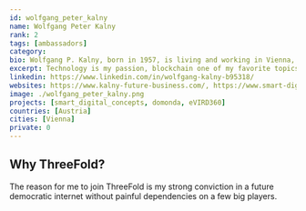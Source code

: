 ```yaml
---
id: wolfgang_peter_kalny
name: Wolfgang Peter Kalny
rank: 2
tags: [ambassadors]
category:
bio: Wolfgang P. Kalny, born in 1957, is living and working in Vienna, Austria. He has graduated from the Technical University in Vienna, Austria, in electronic engineering and cybernetics as well as from the University of Economic Science in Vienna, Austria, in microeconomics, computer science, and operations research. Since 1983, he was in charge of different management appointments in the Austrian IT- and telecommunication industry. Believes that developing business models based on state of the art technology is an exciting way into the future.
excerpt: Technology is my passion, blockchain one of my favorite topics that has not yet reached its peak of appreciated value until now.
linkedin: https://www.linkedin.com/in/wolfgang-kalny-b95318/
websites: https://www.kalny-future-business.com/, https://www.smart-digital.at, https://www.eurodragpons.at, https://www.domonda.at, https://www.evird360.com
image: ./wolfgang_peter_kalny.png
projects: [smart_digital_concepts, domonda, eVIRD360]
countries: [Austria]
cities: [Vienna]
private: 0
---
```


## Why ThreeFold?

The reason for me to join ThreeFold is my strong conviction in a future democratic internet without painful dependencies on a few big players.


